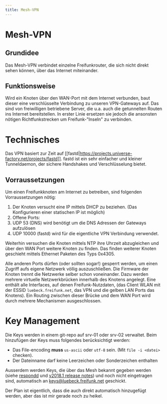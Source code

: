 ```yaml
---
title: Mesh-VPN
---
```


# Mesh-VPN

## Grundidee

Das Mesh-VPN verbindet einzelne Freifunkrouter, die sich nicht direkt sehen können, über das Internet miteinander.

## Funktionsweise

Wird ein Knoten über den WAN-Port mit dem Internet verbunden, baut dieser eine verschlüsselte Verbindung zu unseren VPN-Gateways auf.
Das sind von freiwilligen betriebene Server, die u.a. auch die getunnelten Routen ins Internet bereitstellen. In erster Linie ersetzen sie jedoch die ansonsten nötigen Richtfunkstrecken um Freifunk-"Inseln" zu verbinden.

# Technisches

Das VPN basiert zur Zeit auf [[fastd|https://projects.universe-factory.net/projects/fastd]]. fastd ist ein sehr einfacher und kleiner Tunneldaemon, der sichere Handshakes und Verschlüsselung bietet.

## Vorraussetzungen

Um einen Freifunkknoten am Internet zu betreiben, sind folgenden Vorraussetzungen nötig:

1. Der Knoten versucht eine IP mittels DHCP zu beziehen. (Das Konfigurieren einer statischen IP ist möglich)
1. Offene Ports:
  1. UDP 53 (DNS) wird benötigt um die DNS Adressen der Gateways aufzulösen
  1. UDP 10000 (fastd) wird für die eigentliche VPN Verbindung verwendet.

Weiterhin versuchen die Knoten mittels NTP ihre Uhrzeit abzugleichen und über den WAN Port weitere Knoten zu finden. Das finden
weiterer Knoten geschieht mittels Ethernet Paketen des Typs 0x4305.

Alle anderen Ports dürfen (oder sollten sogar!) gesperrt werden, um einen Zugriff aufs eigene Netzwerk völlig auszuschließen.
Die Firmware der Knoten trennt die Netzwerke selber schon voneinander. Dazu werden mehrere virtuelle Netzwerkbrücken innerhalb des Knotens angelegt. Eine enthält alle Interfaces, auf denen Freifunk-Nutzdaten, (das Client WLAN mit der ESSID `luebeck.freifunk.net`, das VPN und die gelben LAN Ports das Knotens). Ein Routing zwischen dieser Brücke und dem WAN Port wird durch mehrere Mechanismen ausgeschlossen.

# Key Management
Die Keys werden in einem git-repo auf srv-01 oder srv-02 verwaltet. Beim hinzufügen der Keys muss folgendes berücksichtigt werden:

- Das File-encoding __muss__ `us-ascii` oder `utf-8` sein.  (Mit `file -i <datei>` checken).
- Der Dateinname darf keine Leerzeichen oder Sonderzeichen enthalten

Ausserdem werden Keys, die über das Mesh bekannt gegeben werden (siehe [respondd](https://gluon.readthedocs.io/en/latest/features/monitoring.html#gluon-respondd) und [v2018.1 release notes](https://gluon.readthedocs.io/en/latest/releases/v2018.1.html#public-key-in-respondd-data-optional)) und noch nicht eingetragen sind, automatisch an keys@luebeck.freifunk.net geschickt.

Der Plan ist eigentlich, dass die auch direkt automatisch hinzugefügt werden, aber das ist mir gerade noch zu heikel.

